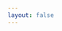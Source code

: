 ```yaml
---
layout: false
---
```


<script setup>
import { ref, onMounted } from 'vue';
import './uni-webview.js'

const getParamMap = href => {
    return new URLSearchParams(href);
}

const href = ref('');
onMounted(()=>{
    href.value = location.href;
    const tmp = getParamMap(location.hash?.replace('#','?'));
    const platform = tmp.get('state');
    const code = tmp.get('code');

    if(platform.startsWith('tauri')){
        console.log(platform)
        console.log(code)
        const tmpArr = decodeURIComponent(platform).split('_');
        console.log(tmpArr)
        const env = tmpArr[1] || 'prod'
        console.log(env)
        const href = env === 'prod' ? `https://tauri.localhost/auth?code=${code}` : `http://localhost:9001/auth?code=${code}`
        const a = document.createElement('a');
        a.href = href;
        setTimeout(() => {
            a.click();
        }, 10);
        console.log('a 被点击了')
    } else if(platform.startsWith('uni')) {
        uni.webView.postMessage([code])
    }else{
        console.log('其他来源')
    }
})
</script>
